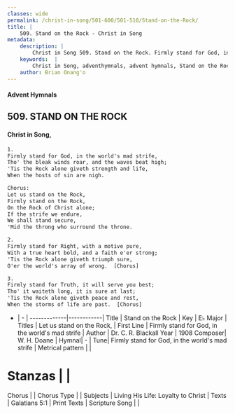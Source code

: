 ```yaml
---
classes: wide
permalink: /christ-in-song/501-600/501-510/Stand-on-the-Rock/
title: |
    509. Stand on the Rock - Christ in Song
metadata:
    description: |
        Christ in Song 509. Stand on the Rock. Firmly stand for God, in the world's mad strife, Tho' the bleak winds roar, and the waves beat high; 'Tis the Rock alone giveth strength and life, When the hosts of sin are nigh. Chorus: Let us stand on the Rock, Firmly stand on the Rock, On the Rock of Christ alone; If the strife we endure, We shall stand secure, 'Mid the throng who surround the throne.
    keywords:  |
        Christ in Song, adventhymnals, advent hymnals, Stand on the Rock, Firmly stand for God, in the world's mad strife. Let us stand on the Rock,
    author: Brian Onang'o
---
```


#### Advent Hymnals
## 509. STAND ON THE ROCK
####  Christ in Song,

```txt
1.
Firmly stand for God, in the world's mad strife,
Tho' the bleak winds roar, and the waves beat high;
'Tis the Rock alone giveth strength and life,
When the hosts of sin are nigh.

Chorus:
Let us stand on the Rock,
Firmly stand on the Rock,
On the Rock of Christ alone;
If the strife we endure,
We shall stand secure,
'Mid the throng who surround the throne.

2.
Firmly stand for Right, with a motive pure,
With a true heart bold, and a faith e'er strong;
'Tis the Rock alone giveth triumph sure,
O'er the world's array of wrong.  [Chorus]

3.
Firmly stand for Truth, it will serve you best;
Tho' it waiteth long, it is sure at last;
'Tis the Rock alone giveth peace and rest,
When the storms of life are past.  [Chorus]


```

- |   -  |
-------------|------------|
Title | Stand on the Rock |
Key | E♭ Major |
Titles | Let us stand on the Rock, |
First Line | Firmly stand for God, in the world's mad strife |
Author | Dr. C. R. Blackall
Year | 1908
Composer| W. H. Doane |
Hymnal|  - |
Tune| Firmly stand for God, in the world's mad strife |
Metrical pattern | |
# Stanzas |  |
Chorus |  |
Chorus Type |  |
Subjects | Living His Life: Loyalty to Christ |
Texts | Galatians 5:1 |
Print Texts | 
Scripture Song |  |
    
